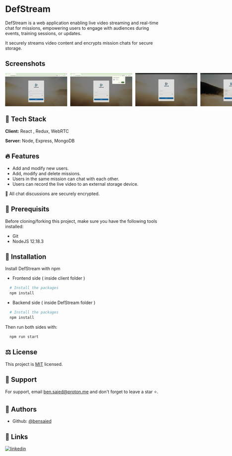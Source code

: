 # DefStream

DefStream is a web application enabling live video streaming and real-time chat for missions, empowering users to engage with audiences during events, training sessions, or updates.

It securely streams video content and encrypts mission chats for secure storage.

## Screenshots

<div style="display: flex;">
    <img src="screenshots/1.PNG" alt="Screenshot 1" style="width: 200px; margin-right: 10px;">
    <img src="screenshots/2.png" alt="Screenshot 2" style="width: 200px; margin-right: 10px;">
    <img src="screenshots/3.PNG" alt="Screenshot 3" style="width: 200px; margin-right: 10px;">
    <img src="screenshots/4.PNG" alt="Screenshot 4" style="width: 200px; margin-right: 10px;">
    <img src="screenshots/5.PNG" alt="Screenshot 5" style="width: 200px; margin-right: 10px;">
    <img src="screenshots/6.PNG" alt="Screenshot 6" style="width: 200px; margin-right: 10px;">
    <img src="screenshots/20.PNG" alt="Screenshot 20" style="width: 200px; margin-right: 10px;">
    <img src="screenshots/7.PNG" alt="Screenshot 7" style="width: 200px; margin-right: 10px;">
    <img src="screenshots/8.PNG" alt="Screenshot 8" style="width: 200px; margin-right: 10px;">
    <img src="screenshots/9.PNG" alt="Screenshot 9" style="width: 200px; margin-right: 10px;">
    <img src="screenshots/10.PNG" alt="Screenshot 10" style="width: 200px; margin-right: 10px;">
    <img src="screenshots/11.PNG" alt="Screenshot 11" style="width: 200px; margin-right: 10px;">
    <img src="screenshots/12.PNG" alt="Screenshot 12" style="width: 200px; margin-right: 10px;">
    <img src="screenshots/13.PNG" alt="Screenshot 13" style="width: 200px; margin-right: 10px;">
    <img src="screenshots/14.PNG" alt="Screenshot 14" style="width: 200px; margin-right: 10px;">
    <img src="screenshots/15.PNG" alt="Screenshot 15" style="width: 200px; margin-right: 10px;">
    <img src="screenshots/16.PNG" alt="Screenshot 16" style="width: 200px; margin-right: 10px;">
    <img src="screenshots/17.PNG" alt="Screenshot 17" style="width: 200px; margin-right: 10px;">
    <img src="screenshots/18.PNG" alt="Screenshot 18" style="width: 200px; margin-right: 10px;">
    <img src="screenshots/19.PNG" alt="Screenshot 19" style="width: 200px; margin-right: 10px;">
</div>

## 🧰 Tech Stack

**Client:** React , Redux, WebRTC

**Server:** Node, Express, MongoDB

## 🔥 Features

- Add and modify new users.
- Add, modify and delete missions.
- Users in the same mission can chat with each other.
- Users can record the live video to an external storage device.

🚩 All chat discussions are securely encrypted.

## 📑 Prerequisits

Before cloning/forking this project, make sure you have the following tools installed:

- Git
- NodeJS 12.18.3

## 🚀 Installation

Install DefStream with npm

- Frontend side ( inside client folder )

```bash
  # Install the packages
  npm install
```

- Backend side ( inside DefStream folder )

```bash
  # Install the packages
  npm install
```

Then run both sides with:

```bash
  npm run start
```

## ⚖️ License

This project is [MIT](https://choosealicense.com/licenses/mit/) licensed.

## 💝 Support

For support, email ben.saied@proton.me and don't forget to leave a star ⭐️.

## 📝 Authors

- Github: [@bensaied](https://www.github.com/bensaied)

## 🔗 Links

[![linkedin](https://img.shields.io/badge/linkedin-0A66C2?style=for-the-badge&logo=linkedin&logoColor=white)](https://www.linkedin.com/in/oussama-ben-saayeed/)
